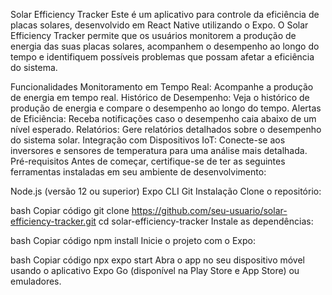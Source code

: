 Solar Efficiency Tracker
Este é um aplicativo para controle da eficiência de placas solares, desenvolvido em React Native utilizando o Expo. O Solar Efficiency Tracker permite que os usuários monitorem a produção de energia das suas placas solares, acompanhem o desempenho ao longo do tempo e identifiquem possíveis problemas que possam afetar a eficiência do sistema.

Funcionalidades
Monitoramento em Tempo Real: Acompanhe a produção de energia em tempo real.
Histórico de Desempenho: Veja o histórico de produção de energia e compare o desempenho ao longo do tempo.
Alertas de Eficiência: Receba notificações caso o desempenho caia abaixo de um nível esperado.
Relatórios: Gere relatórios detalhados sobre o desempenho do sistema solar.
Integração com Dispositivos IoT: Conecte-se aos inversores e sensores de temperatura para uma análise mais detalhada.
Pré-requisitos
Antes de começar, certifique-se de ter as seguintes ferramentas instaladas em seu ambiente de desenvolvimento:

Node.js (versão 12 ou superior)
Expo CLI
Git
Instalação
Clone o repositório:

bash
Copiar código
git clone https://github.com/seu-usuario/solar-efficiency-tracker.git
cd solar-efficiency-tracker
Instale as dependências:

bash
Copiar código
npm install
Inicie o projeto com o Expo:

bash
Copiar código
npx expo start
Abra o app no seu dispositivo móvel usando o aplicativo Expo Go (disponível na Play Store e App Store) ou emuladores.
